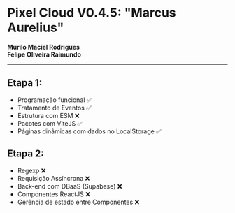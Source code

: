 # Pixel Cloud V0.4.5: "Marcus Aurelius"

**Murilo Maciel Rodrigues**  
**Felipe Oliveira Raimundo**  

---

## **Etapa 1:**
- Programação funcional ✅
- Tratamento de Eventos ✅
- Estrutura com ESM ❌
- Pacotes com ViteJS ✅
- Páginas dinâmicas com dados no LocalStorage ✅

## **Etapa 2:**
- Regexp ❌
- Requisição Assíncrona ❌
- Back-end com DBaaS (Supabase) ❌
- Componentes ReactJS ❌
- Gerência de estado entre Componentes ❌